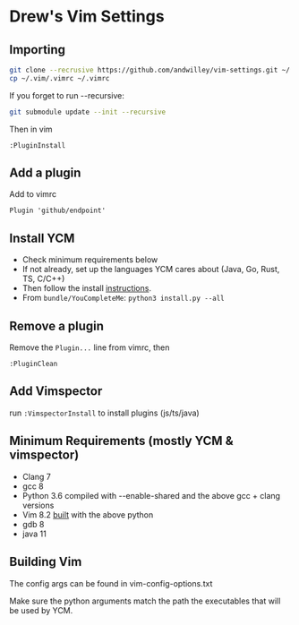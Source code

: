 # Drew's Vim Settings

## Importing

```bash
git clone --recrusive https://github.com/andwilley/vim-settings.git ~/.vim && \
cp ~/.vim/.vimrc ~/.vimrc
```

If you forget to run --recursive:
```bash
git submodule update --init --recursive
```

Then in vim
```
:PluginInstall
```

## Add a plugin

Add to vimrc
```
Plugin 'github/endpoint'
```

## Install YCM

* Check minimum requirements below
* If not already, set up the languages YCM cares about (Java, Go, Rust, TS, C/C++)
* Then follow the install [instructions](https://github.com/ycm-core/YouCompleteMe#linux-64-bit).
* From `bundle/YouCompleteMe`: `python3 install.py --all`

## Remove a plugin

Remove the `Plugin...` line from vimrc, then
```
:PluginClean
```

## Add Vimspector

run `:VimspectorInstall` to install plugins (js/ts/java)

## Minimum Requirements (mostly YCM & vimspector)

* Clang 7
* gcc 8
* Python 3.6 compiled with --enable-shared and the above gcc + clang versions
* Vim 8.2 [built](https://github.com/ycm-core/YouCompleteMe/wiki/Building-Vim-from-source) with the above python
* gdb 8
* java 11

## Building Vim

The config args can be found in vim-config-options.txt

Make sure the python arguments match the path the executables that will be used
by YCM.

